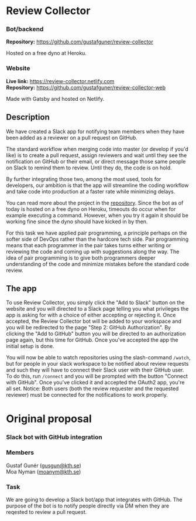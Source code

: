 # Review Collector

### Bot/backend

**Repository:** https://github.com/gustafguner/review-collector

Hosted on a free dyno at Heroku.

### Website

**Live link:** https://review-collector.netlify.com<br>
**Repository:** https://github.com/gustafguner/review-collector-web<br>

Made with Gatsby and hosted on Netlify.

## Description

We have created a Slack app for notifying team members when they have been added as a reviewer on a pull request on GitHub.

The standard workflow when merging code into master (or develop if you'd like) is to create a pull request, assign reviewers and wait until they see the notification on GitHub or their email, or direct message those same people on Slack to remind them to review. Until they do, the code is on hold.

By further integrating those two, among the most used, tools for developers, our ambition is that the app will streamline the coding workflow and take code into production at a faster rate while minimizing delays.

You can read more about the project in the [repository](https://github.com/gustafguner/review-collector). Since the bot as of today is hosted on a free dyno on Heroku, timeouts do occur when for example executing a command. However, when you try it again it should be working fine since the dyno should have kicked in by then.

For this task we have applied pair programming, a principle perhaps on the softer side of DevOps rather than the hardcore tech side. Pair programming means that each programmer in the pair takes turns either writing or reviewing the code and coming up with suggestions along the way. The idea of pair programming is to give both programmers deeper understanding of the code and minimize mistakes before the standard code review.

## The app

To use Review Collector, you simply click the "Add to Slack" button on the website and you will directed to a Slack page telling you what privileges the app is asking for with a choice of either accepting or rejecting it. Once accepted, the Review Collector bot will be added to your workspace and you will be redirected to the page "Step 2: GitHub Authorization". By clicking the "Add to GitHub" button you will be directed to an authorization page again, but this time for GitHub. Once you've accepted the app the initial setup is done.

You will now be able to watch repositories using the slash-command `/watch`, but for people in your slack workspace to be notified about review requests and such they will have to connect their Slack user with their GitHub user. To do this, run `/connect` and you will be prompted with the button "Connect with GitHub". Once you've clicked it and accepted the OAuth2 app, you're all set. Notice: Both users (both the review requester and the requested reviewer) must be connected for the notifications to work properly.

# Original proposal

### Slack bot with GitHub integration

### Members

Gustaf Gunér (gusgun@kth.se)<br>
Moa Nyman (moanym@kth.se)

### Task

We are going to develop a Slack bot/app that integrates with GitHub. The purpose of the bot is to notify people directly via DM when they are reqested to review a pull request.
